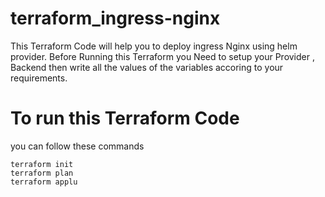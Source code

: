 # terraform_ingress-nginx
This Terraform Code will help you to deploy ingress Nginx using helm provider. Before Running this Terraform you 
Need to setup your Provider , Backend then write all the values of the variables accoring to your requirements.

# To run this Terraform Code 
you can follow these commands
```
terraform init
terraform plan
terraform applu

```